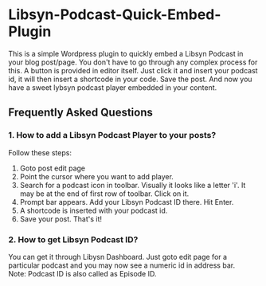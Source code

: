 # Libsyn-Podcast-Quick-Embed-Plugin
This is a simple Wordpress plugin to quickly embed a Libsyn Podcast in your blog post/page. You don't have to go through any complex process for this. A button is provided in editor itself. Just click it and insert your podcast id, it will then insert a shortcode in your code. Save the post. And now you have a sweet lybsyn podcast player embedded in your content.

## Frequently Asked Questions
### 1. How to add a Libsyn Podcast Player to your posts?
Follow these steps:
  1. Goto post edit page
  2. Point the cursor where you want to add player.
  3. Search for a podcast icon in toolbar. Visually it looks like a letter 'i'. It may be at the end of first row of toolbar. Click on it.
  4. Prompt bar appears. Add your Libsyn Podcast ID there. Hit Enter.
  5. A shortcode is inserted with your podcast id.
  6. Save your post. That's it!

### 2. How to get Libsyn Podcast ID?
You can get it through Libysn Dashboard. Just goto edit page for a particular podcast and you may now see a numeric id in address bar.  
Note: Podcast ID is also called as Episode ID.
